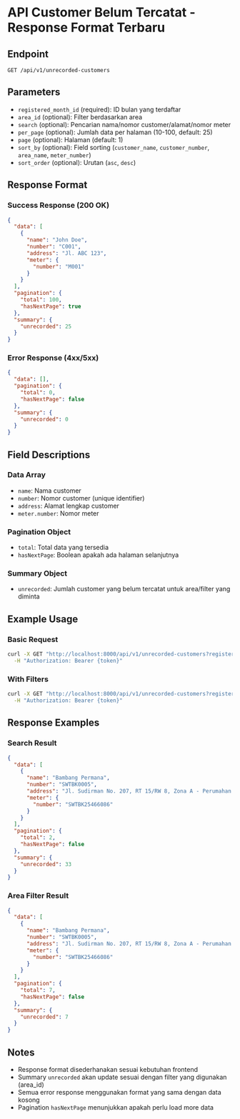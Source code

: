# API Customer Belum Tercatat - Response Format Terbaru

## Endpoint
```
GET /api/v1/unrecorded-customers
```

## Parameters
- `registered_month_id` (required): ID bulan yang terdaftar
- `area_id` (optional): Filter berdasarkan area
- `search` (optional): Pencarian nama/nomor customer/alamat/nomor meter
- `per_page` (optional): Jumlah data per halaman (10-100, default: 25)
- `page` (optional): Halaman (default: 1)
- `sort_by` (optional): Field sorting (`customer_name`, `customer_number`, `area_name`, `meter_number`)
- `sort_order` (optional): Urutan (`asc`, `desc`)

## Response Format

### Success Response (200 OK)
```json
{
  "data": [
    {
      "name": "John Doe",
      "number": "C001", 
      "address": "Jl. ABC 123",
      "meter": {
        "number": "M001"
      }
    }
  ],
  "pagination": {
    "total": 100,
    "hasNextPage": true
  },
  "summary": {
    "unrecorded": 25
  }
}
```

### Error Response (4xx/5xx)
```json
{
  "data": [],
  "pagination": {
    "total": 0,
    "hasNextPage": false
  },
  "summary": {
    "unrecorded": 0
  }
}
```

## Field Descriptions

### Data Array
- `name`: Nama customer
- `number`: Nomor customer (unique identifier)
- `address`: Alamat lengkap customer
- `meter.number`: Nomor meter

### Pagination Object
- `total`: Total data yang tersedia
- `hasNextPage`: Boolean apakah ada halaman selanjutnya

### Summary Object
- `unrecorded`: Jumlah customer yang belum tercatat untuk area/filter yang diminta

## Example Usage

### Basic Request
```bash
curl -X GET "http://localhost:8000/api/v1/unrecorded-customers?registered_month_id=1" \
  -H "Authorization: Bearer {token}"
```

### With Filters
```bash
curl -X GET "http://localhost:8000/api/v1/unrecorded-customers?registered_month_id=1&area_id=1&search=John&per_page=20" \
  -H "Authorization: Bearer {token}"
```

## Response Examples

### Search Result
```json
{
  "data": [
    {
      "name": "Bambang Permana",
      "number": "SWTBK0005",
      "address": "Jl. Sudirman No. 207, RT 15/RW 8, Zona A - Perumahan Elite",
      "meter": {
        "number": "SWTBK25466086"
      }
    }
  ],
  "pagination": {
    "total": 2,
    "hasNextPage": false
  },
  "summary": {
    "unrecorded": 33
  }
}
```

### Area Filter Result
```json
{
  "data": [
    {
      "name": "Bambang Permana",
      "number": "SWTBK0005",
      "address": "Jl. Sudirman No. 207, RT 15/RW 8, Zona A - Perumahan Elite", 
      "meter": {
        "number": "SWTBK25466086"
      }
    }
  ],
  "pagination": {
    "total": 7,
    "hasNextPage": false
  },
  "summary": {
    "unrecorded": 7
  }
}
```

## Notes
- Response format disederhanakan sesuai kebutuhan frontend
- Summary `unrecorded` akan update sesuai dengan filter yang digunakan (area_id)
- Semua error response menggunakan format yang sama dengan data kosong
- Pagination `hasNextPage` menunjukkan apakah perlu load more data